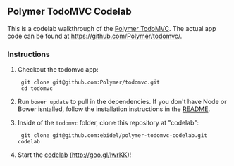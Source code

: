 ## Polymer TodoMVC Codelab

This is a codelab walkthrough of the [Polymer TodoMVC](http://todomvc.com/architecture-examples/polymer/).
The actual app code can be found at https://github.com/Polymer/todomvc/.

### Instructions

1. Checkout the todomvc app:

        git clone git@github.com:Polymer/todomvc.git
        cd todomvc
    
2. Run `bower update` to pull in the dependencies. If you don't have Node or Bower isntalled, follow the installation instructions in the [README](https://github.com/Polymer/todomvc/blob/master/README.md).
3. Inside of the `todomvc` folder, clone this repository at "codelab":

        git clone git@github.com:ebidel/polymer-todomvc-codelab.git codelab
    
4. Start the [codelab](http://goo.gl/lwrKK) (http://goo.gl/lwrKK)!

